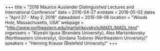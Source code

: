 +++
title = "2016 Maurice Auslander Distinguished Lectures and International Conference"
date = 2016-04-27
enddate = 2016-05-02
dates = "April 27 - May 2, 2016"
dateadded = 2015-09-08
location = "Woods Hole, Massachusetts, USA"
webpage = "http://www.northeastern.edu/martsinkovsky/p/MADL/MADL.html"
organisers = "Kiyoshi Igusa (Brandeis University), Alex Martsinkovsky (Northeastern University), Gordana Todorov (Northeastern University)"
speakers = "Henning Krause (Bielefeld University)"
+++
